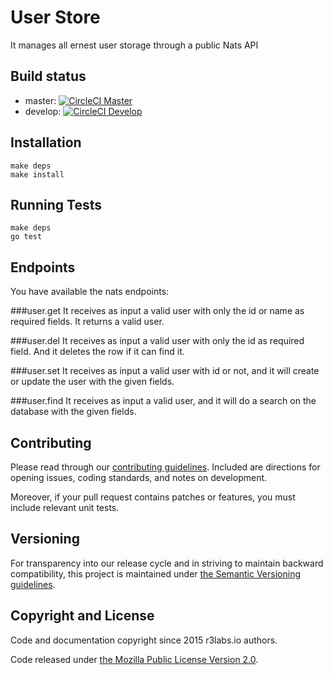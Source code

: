 # User Store

It manages all ernest user storage through a public Nats API

## Build status

* master:  [![CircleCI Master](https://circleci.com/gh/ernestio/user-store/tree/master.svg?style=svg)](https://circleci.com/gh/ernestio/user-store/tree/master)
* develop: [![CircleCI Develop](https://circleci.com/gh/ernestio/user-store/tree/develop.svg?style=svg)](https://circleci.com/gh/ernestio/user-store/tree/develop)

## Installation

```
make deps
make install
```

## Running Tests

```
make deps
go test
```

## Endpoints

You have available the nats endpoints:

###user.get
It receives as input a valid user with only the id or name as required fields. It returns a valid user.

###user.del
It receives as input a valid user with only the id as required field. And it deletes the row if it can find it.

###user.set
It receives as input a valid user with id or not, and it will create or update the user with the given fields.

###user.find
It receives as input a valid user, and it will do a search on the database with the given fields.

## Contributing

Please read through our
[contributing guidelines](CONTRIBUTING.md).
Included are directions for opening issues, coding standards, and notes on
development.

Moreover, if your pull request contains patches or features, you must include
relevant unit tests.

## Versioning

For transparency into our release cycle and in striving to maintain backward
compatibility, this project is maintained under [the Semantic Versioning guidelines](http://semver.org/).

## Copyright and License

Code and documentation copyright since 2015 r3labs.io authors.

Code released under
[the Mozilla Public License Version 2.0](LICENSE).
